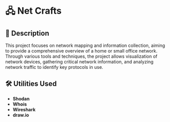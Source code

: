 <h1>🖧 Net Crafts</h1>
<h2>📝 Description</h2>
This project focuses on network mapping and information collection, aiming to provide a comprehensive overview of a home or small office network. Through various tools and techniques, the project allows visualization of network devices, gathering critical network information, and analyzing network traffic to identify key protocols in use.
<br />


<h2>🛠️ Utilities Used</h2>

- <b>Shodan</b> 
- <b>Whois</b>
- <b>Wireshark</b>
- <b>draw.io</b>

<!--
 ```diff
- text in red
+ text in green
! text in orange
# text in gray
@@ text in purple (and bold)@@
```
--!>
